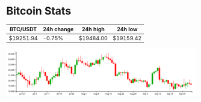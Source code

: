 # Bitcoin Stats

BTC/USDT|24h change|24h high|24h low|
|---|---|---|---|
|$19251.94|-0.75%|$19484.00|$19159.42|

<img src="./chart.svg">
